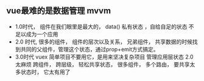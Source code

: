 ## vue最难的是数据管理 mvvm
- 1.0时代， 组件在我们眼里是最大的，
data() 私有状态 ，自给自足的状态
不足以成为一个应用
- 2.0 时代, 很多的组件， 
  组件的层次以及关系， 兄弟组件， 共享数据的时候找到共同的父组件，管理这个状态，通过prop+emit方式搞定。
- 3.0时代 vuex 简单项目不要用它，是用来坚决复杂项目  管理应用层状态 2.0太麻烦
  跨组件， 跨层级， 轻松共享状态，
  很多组件， 多个路由， 要共享太多状态时， 它太有用了